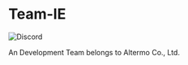 Team-IE
========
![Discord](https://img.shields.io/discord/775897412162158623?color=5865f2&label=DISCORD&logo=discord&logoColor=ffffff&style=for-the-badge)

An Development Team belongs to Altermo Co., Ltd.
